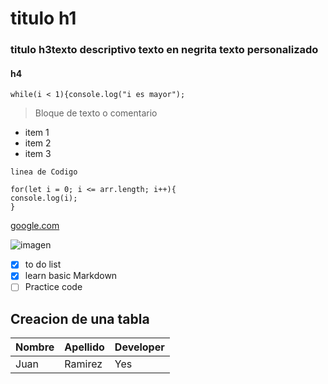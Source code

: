 # titulo h1
### titulo h3texto descriptivo **texto en negrita** **texto personalizado**
#### h4
`while(i < 1){console.log("i es mayor");`
>Bloque de texto o comentario
- item 1
- item 2
- item 3

`linea de Codigo`

```
for(let i = 0; i <= arr.length; i++){
console.log(i);
}
```
[google.com](https://www.google.com)

![imagen](https://placeimg.com/640/480/any/grayscale)

- [x] to do list
- [x] learn basic Markdown
- [ ] Practice code

## Creacion de una tabla

|Nombre|Apellido|Developer|
|----------|------|-------|
|Juan|Ramirez|Yes

